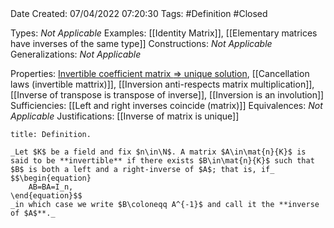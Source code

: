 <br />
<br />

Date Created: 07/04/2022 07:20:30
Tags: #Definition #Closed

Types: _Not Applicable_
Examples: [[Identity Matrix]], [[Elementary matrices have inverses of the same type]]
Constructions: _Not Applicable_
Generalizations: _Not Applicable_

Properties: [Invertible coefficient matrix $\Rightarrow$ unique solution](Invertible%20coefficient%20matrix%20implies%20unique%20solution.md), [[Cancellation laws (invertible mattrix)]], [[Inversion anti-respects matrix multiplication]], [[Inverse of transpose is transpose of inverse]], [[Inversion is an involution]]
Sufficiencies: [[Left and right inverses coincide (matrix)]]
Equivalences: _Not Applicable_
Justifications: [[Inverse of matrix is unique]]

``` ad-Definition
title: Definition.

_Let $K$ be a field and fix $n\in\N$. A matrix $A\in\mat{n}{K}$ is said to be **invertible** if there exists $B\in\mat{n}{K}$ such that $B$ is both a left and a right-inverse of $A$; that is, if_
$$\begin{equation}
    AB=BA=I_n,
\end{equation}$$
_in which case we write $B\coloneqq A^{-1}$ and call it the **inverse of $A$**._

```
